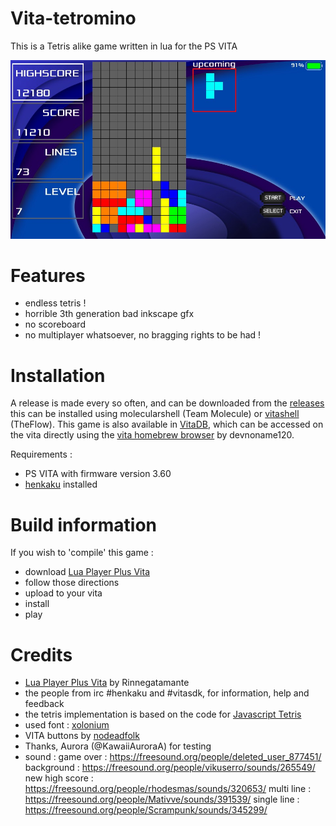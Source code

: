 # Vita-tetromino
This is a Tetris alike game written in lua for the PS VITA

<img src='https://github.com/svennd/vita-tetromino/blob/master/screenshot_v0.5.jpg' />

# Features
* endless tetris !
* horrible 3th generation bad inkscape gfx
* no scoreboard
* no multiplayer whatsoever, no bragging rights to be had !


# Installation
A release is made every so often, and can be downloaded from the [releases](https://github.com/svennd/vita-tetromino/releases) this can be installed using molecularshell (Team Molecule) or [vitashell](https://github.com/TheOfficialFloW/VitaShell) (TheFlow).
This game is also available in [VitaDB](http://vitadb.rinnegatamante.it/#/info/330), which can be accessed on the vita directly using the [vita homebrew browser](https://github.com/devnoname120/vhbb) by devnoname120.

Requirements :
* PS VITA with firmware version 3.60
* [henkaku](https://henkaku.xyz) installed

# Build information 
If you wish to 'compile' this game :
* download [Lua Player Plus Vita](https://github.com/Rinnegatamante/lpp-vita)
* follow those directions
* upload to your vita
* install
* play


# Credits
* [Lua Player Plus Vita](https://github.com/Rinnegatamante/lpp-vita) by Rinnegatamante
* the people from irc #henkaku and #vitasdk, for information, help and feedback
* the tetris implementation is based on the code for [Javascript Tetris](http://codeincomplete.com/posts/javascript-tetris/)
* used font : [xolonium](https://fontlibrary.org/en/font/xolonium)
* VITA buttons by [nodeadfolk](https://nodeadfolk.wordpress.com/2014/04/10/free-ps-vita-buttons-more-work/)
* Thanks, Aurora (@KawaiiAuroraA) for testing 
* sound : 
game over : https://freesound.org/people/deleted_user_877451/ 
background : https://freesound.org/people/vikuserro/sounds/265549/ 
new high score : https://freesound.org/people/rhodesmas/sounds/320653/
multi line : https://freesound.org/people/Mativve/sounds/391539/
single line : https://freesound.org/people/Scrampunk/sounds/345299/